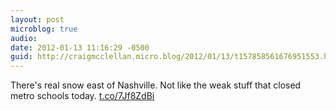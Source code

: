 ```yaml
---
layout: post
microblog: true
audio: 
date: 2012-01-13 11:16:29 -0500
guid: http://craigmcclellan.micro.blog/2012/01/13/t157858561676951553.html
---
```

There's real snow east of Nashville. Not like the weak stuff that closed metro schools today. [t.co/7Jf8ZdBi](http://t.co/7Jf8ZdBi)
